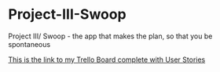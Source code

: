 # Project-III-Swoop
Project III/ Swoop - the app that makes the plan, so that you be spontaneous 


[This is the link to my Trello Board complete with User Stories](https://trello.com/b/ccdO7P14/project-iii "Thought Process")